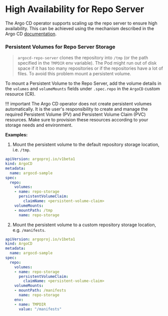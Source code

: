 # High Availability for Repo Server

The Argo CD operator supports scaling up the repo server to ensure high availability. This can be achieved using the mechanism described in the Argo CD [documentation][argocd_repo_scaling].

### Persistent Volumes for Repo Server Storage

> `argocd-repo-server` clones the repository into `/tmp` (or the path specified in the `TMPDIR` env variable). The Pod might run out of disk space if it has too many repositories or if the repositories have a lot of files. To avoid this problem mount a persistent volume.

To mount a Persistent Volume to the Repo Server, add the volume details in the `volumes` and `volumeMounts` fields under `.spec.repo` in the `ArgoCD` custom resource (CR).

!!! important
      The Argo CD operator does not create persistent volumes automatically. It is the user's responsibility to create and manage the required Persistent Volume (PV) and Persistent Volume Claim (PVC) resources. Make sure to provision these resources according to your storage needs and environment.

**Examples:**  

1) Mount the persistent volume to the default repository storage location, i.e. `/tmp`.
```yaml
apiVersion: argoproj.io/v1beta1
kind: ArgoCD
metadata:
  name: argocd-sample
spec:
  repo:
    volumes:
    - name: repo-storage
      persistentVolumeClaim:
        claimName: <persistent-volume-claim>
    volumeMounts:
    - mountPath: /tmp
      name: repo-storage
```

2) Mount the persistent volume to a custom repository storage location, e.g. `/manifests`.
```yaml
apiVersion: argoproj.io/v1beta1
kind: ArgoCD
metadata:
  name: argocd-sample
spec:
  repo:
    volumes:
    - name: repo-storage
      persistentVolumeClaim:
        claimName: <persistent-volume-claim>
    volumeMounts:
    - mountPath: /manifests
      name: repo-storage
    env:
    - name: TMPDIR
      value: "/manifests"
```

[argocd_repo_scaling]:https://argo-cd.readthedocs.io/en/stable/operator-manual/high_availability/#scaling-up